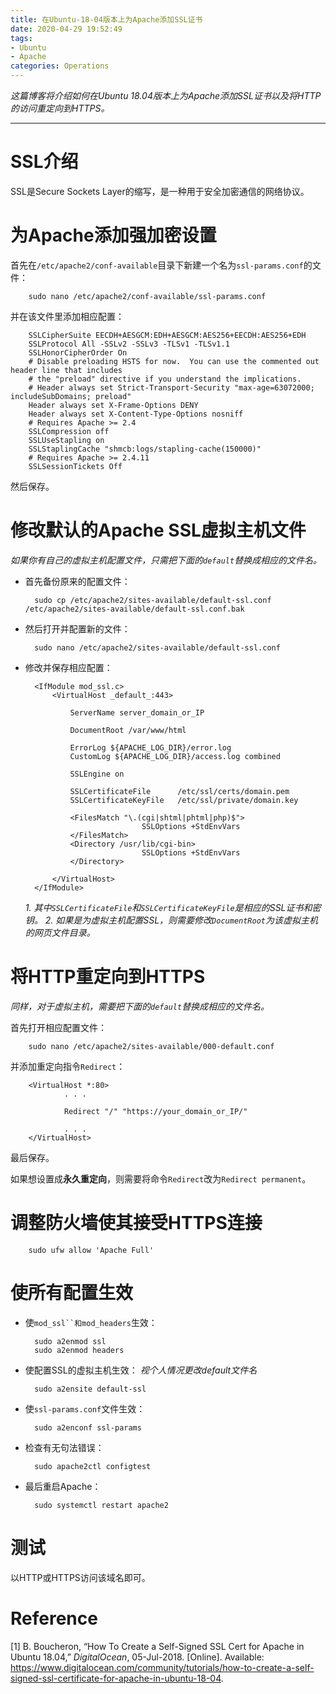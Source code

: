 ```yaml
---
title: 在Ubuntu-18-04版本上为Apache添加SSL证书
date: 2020-04-29 19:52:49
tags:
- Ubuntu
- Apache
categories: Operations
---
```


*这篇博客将介绍如何在Ubuntu 18.04版本上为Apache添加SSL证书以及将HTTP的访问重定向到HTTPS。*

----------------------------------------

# **SSL介绍**
SSL是Secure Sockets Layer的缩写，是一种用于安全加密通信的网络协议。

<!-- more -->

# **为Apache添加强加密设置**
首先在`/etc/apache2/conf-available`目录下新建一个名为`ssl-params.conf`的文件：

        sudo nano /etc/apache2/conf-available/ssl-params.conf

并在该文件里添加相应配置：

        SSLCipherSuite EECDH+AESGCM:EDH+AESGCM:AES256+EECDH:AES256+EDH
        SSLProtocol All -SSLv2 -SSLv3 -TLSv1 -TLSv1.1
        SSLHonorCipherOrder On
        # Disable preloading HSTS for now.  You can use the commented out header line that includes
        # the "preload" directive if you understand the implications.
        # Header always set Strict-Transport-Security "max-age=63072000; includeSubDomains; preload"
        Header always set X-Frame-Options DENY
        Header always set X-Content-Type-Options nosniff
        # Requires Apache >= 2.4
        SSLCompression off
        SSLUseStapling on
        SSLStaplingCache "shmcb:logs/stapling-cache(150000)"
        # Requires Apache >= 2.4.11
        SSLSessionTickets Off

然后保存。

# **修改默认的Apache SSL虚拟主机文件**
*如果你有自己的虚拟主机配置文件，只需把下面的`default`替换成相应的文件名。*

- 首先备份原来的配置文件：

        sudo cp /etc/apache2/sites-available/default-ssl.conf /etc/apache2/sites-available/default-ssl.conf.bak

- 然后打开并配置新的文件：

        sudo nano /etc/apache2/sites-available/default-ssl.conf

- 修改并保存相应配置：

        <IfModule mod_ssl.c>
            <VirtualHost _default_:443>

                ServerName server_domain_or_IP

                DocumentRoot /var/www/html

                ErrorLog ${APACHE_LOG_DIR}/error.log
                CustomLog ${APACHE_LOG_DIR}/access.log combined

                SSLEngine on

                SSLCertificateFile      /etc/ssl/certs/domain.pem
                SSLCertificateKeyFile   /etc/ssl/private/domain.key

                <FilesMatch "\.(cgi|shtml|phtml|php)$">
                                SSLOptions +StdEnvVars
                </FilesMatch>
                <Directory /usr/lib/cgi-bin>
                                SSLOptions +StdEnvVars
                </Directory>

            </VirtualHost>
        </IfModule>

    *1. 其中`SSLCertificateFile`和`SSLCertificateKeyFile`是相应的SSL证书和密钥。*
    *2. 如果是为虚拟主机配置SSL，则需要修改`DocumentRoot`为该虚拟主机的网页文件目录。*

# **将HTTP重定向到HTTPS**
*同样，对于虚拟主机，需要把下面的`default`替换成相应的文件名。*

首先打开相应配置文件：

        sudo nano /etc/apache2/sites-available/000-default.conf

并添加重定向指令`Redirect`：

        <VirtualHost *:80>
                . . .

                Redirect "/" "https://your_domain_or_IP/"

                . . .
        </VirtualHost>

最后保存。

如果想设置成**永久重定向**，则需要将命令`Redirect`改为`Redirect permanent`。

# **调整防火墙使其接受HTTPS连接**

        sudo ufw allow 'Apache Full'

# **使所有配置生效**
- 使`mod_ssl``和mod_headers`生效：

        sudo a2enmod ssl
        sudo a2enmod headers

- 使配置SSL的虚拟主机生效：
*视个人情况更改default文件名*

        sudo a2ensite default-ssl

- 使`ssl-params.conf`文件生效：

        sudo a2enconf ssl-params

- 检查有无句法错误：

        sudo apache2ctl configtest

- 最后重启Apache：

        sudo systemctl restart apache2

# **测试**
以HTTP或HTTPS访问该域名即可。

# **Reference**
[1] B. Boucheron, “How To Create a Self-Signed SSL Cert for Apache in Ubuntu 18.04,” *DigitalOcean*, 05-Jul-2018. [Online]. Available: https://www.digitalocean.com/community/tutorials/how-to-create-a-self-signed-ssl-certificate-for-apache-in-ubuntu-18-04.